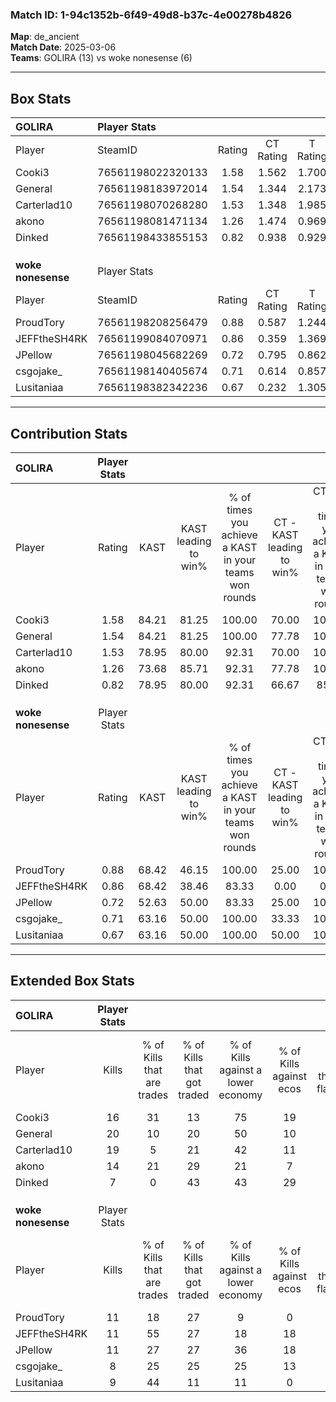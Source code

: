 ### Match ID: 1-94c1352b-6f49-49d8-b37c-4e00278b4826  
**Map**: de_ancient  
**Match Date**: 2025-03-06  
**Teams**: GOLIRA (13) vs woke nonesense (6)  

---  

## Box Stats  

| **GOLIRA**         | Player Stats      |        |           |          |       |       |       |         |        |      |     |
| :- | :- | :-: | :-: | :-: | :-: | :-: | :-: | :-: | :-: | :-: | :-: |
| Player             | SteamID           | Rating | CT Rating | T Rating | KAST  |  ADR  | Kills | Assists | Deaths | K/D  | HS% |
| Cooki3             | 76561198022320133 |  1.58  |   1.562   |  1.700   | 84.21 | 104.5 |  16   |    8    |   7    | 2.29 | 43  |
| General            | 76561198183972014 |  1.54  |   1.344   |  2.173   | 84.21 | 89.3  |  20   |    0    |   12   | 1.67 | 50  |
| Carterlad10        | 76561198070268280 |  1.53  |   1.348   |  1.985   | 78.95 | 99.6  |  19   |    8    |   12   | 1.58 | 36  |
| akono              | 76561198081471134 |  1.26  |   1.474   |  0.969   | 73.68 | 80.3  |  14   |    3    |   9    | 1.56 | 64  |
| Dinked             | 76561198433855153 |  0.82  |   0.938   |  0.929   | 78.95 | 53.3  |   7   |    5    |   12   | 0.58 | 71  |
|                    |                   |        |           |          |       |       |       |         |        |      |     |
|                    |                   |        |           |          |       |       |       |         |        |      |     |
|                    |                   |        |           |          |       |       |       |         |        |      |     |
| **woke nonesense** | Player Stats      |        |           |          |       |       |       |         |        |      |     |
| Player             | SteamID           | Rating | CT Rating | T Rating | KAST  |  ADR  | Kills | Assists | Deaths | K/D  | HS% |
| ProudTory          | 76561198208256479 |  0.88  |   0.587   |  1.244   | 68.42 | 67.7  |  11   |    4    |   15   | 0.73 | 63  |
| JEFFtheSH4RK       | 76561199084070971 |  0.86  |   0.359   |  1.369   | 68.42 | 64.2  |  11   |    2    |   15   | 0.73 | 63  |
| JPellow            | 76561198045682269 |  0.72  |   0.795   |  0.862   | 52.63 | 72.3  |  11   |    4    |   17   | 0.65 | 45  |
| csgojake_          | 76561198140405674 |  0.71  |   0.614   |  0.857   | 63.16 | 71.8  |   8   |    3    |   15   | 0.53 | 62  |
| Lusitaniaa         | 76561198382342236 |  0.67  |   0.232   |  1.305   | 63.16 | 53.1  |   9   |    3    |   16   | 0.56 | 33  |
---  

## Contribution Stats  

| **GOLIRA**         | Player Stats |       |                      |                                                        |                           |                                                             |                          |                                                            |
| :- | :-: | :-: | :-: | :-: | :-: | :-: | :-: | :-: |
| Player             |    Rating    | KAST  | KAST leading to win% | % of times you achieve a KAST in your teams won rounds | CT - KAST leading to win% | CT - % of times you achieve a KAST in your teams won rounds | T - KAST leading to win% | T - % of times you achieve a KAST in your teams won rounds |
| Cooki3             |     1.58     | 84.21 |        81.25         |                         100.00                         |           70.00           |                           100.00                            |          100.00          |                           100.00                           |
| General            |     1.54     | 84.21 |        81.25         |                         100.00                         |           77.78           |                           100.00                            |          85.71           |                           100.00                           |
| Carterlad10        |     1.53     | 78.95 |        80.00         |                         92.31                          |           70.00           |                           100.00                            |          100.00          |                           83.33                            |
| akono              |     1.26     | 73.68 |        85.71         |                         92.31                          |           77.78           |                           100.00                            |          100.00          |                           83.33                            |
| Dinked             |     0.82     | 78.95 |        80.00         |                         92.31                          |           66.67           |                            85.71                            |          100.00          |                           100.00                           |
|                    |              |       |                      |                                                        |                           |                                                             |                          |                                                            |
|                    |              |       |                      |                                                        |                           |                                                             |                          |                                                            |
|                    |              |       |                      |                                                        |                           |                                                             |                          |                                                            |
| **woke nonesense** | Player Stats |       |                      |                                                        |                           |                                                             |                          |                                                            |
| Player             |    Rating    | KAST  | KAST leading to win% | % of times you achieve a KAST in your teams won rounds | CT - KAST leading to win% | CT - % of times you achieve a KAST in your teams won rounds | T - KAST leading to win% | T - % of times you achieve a KAST in your teams won rounds |
| ProudTory          |     0.88     | 68.42 |        46.15         |                         100.00                         |           25.00           |                           100.00                            |          55.56           |                           100.00                           |
| JEFFtheSH4RK       |     0.86     | 68.42 |        38.46         |                         83.33                          |           0.00            |                            0.00                             |          50.00           |                           100.00                           |
| JPellow            |     0.72     | 52.63 |        50.00         |                         83.33                          |           25.00           |                           100.00                            |          66.67           |                           80.00                            |
| csgojake_          |     0.71     | 63.16 |        50.00         |                         100.00                         |           33.33           |                           100.00                            |          55.56           |                           100.00                           |
| Lusitaniaa         |     0.67     | 63.16 |        50.00         |                         100.00                         |           50.00           |                           100.00                            |          50.00           |                           100.00                           |
---  

## Extended Box Stats  

| **GOLIRA**         | Player Stats |                            |                            |                                    |                         |                              |                                 |        |                             |                                     |                          |                               |                            |
| :- | :-: | :-: | :-: | :-: | :-: | :-: | :-: | :-: | :-: | :-: | :-: | :-: | :-: |
| Player             |    Kills     | % of Kills that are trades | % of Kills that got traded | % of Kills against a lower economy | % of Kills against ecos | % of Kills that are flawless | % of Kills that are close duels | Deaths | % of Deaths that get traded | % of Deaths against a lower economy | % of Deaths against ecos | % of Deaths that are flawless | % of Deaths that are close |
| Cooki3             |      16      |             31             |             13             |                 75                 |           19            |              63              |                0                |   7    |             14              |                 29                  |            0             |              71               |             29             |
| General            |      20      |             10             |             20             |                 50                 |           10            |              40              |               15                |   12   |             33              |                 25                  |            0             |              75               |             8              |
| Carterlad10        |      19      |             5              |             21             |                 42                 |           11            |              68              |                0                |   12   |             17              |                 33                  |            0             |              58               |             0              |
| akono              |      14      |             21             |             29             |                 21                 |            7            |              79              |                0                |   9    |             11              |                 11                  |            0             |              67               |             0              |
| Dinked             |      7       |             0              |             43             |                 43                 |           29            |              71              |                0                |   12   |             33              |                 25                  |            8             |              58               |             0              |
|                    |              |                            |                            |                                    |                         |                              |                                 |        |                             |                                     |                          |                               |                            |
|                    |              |                            |                            |                                    |                         |                              |                                 |        |                             |                                     |                          |                               |                            |
|                    |              |                            |                            |                                    |                         |                              |                                 |        |                             |                                     |                          |                               |                            |
| **woke nonesense** | Player Stats |                            |                            |                                    |                         |                              |                                 |        |                             |                                     |                          |                               |                            |
| Player             |    Kills     | % of Kills that are trades | % of Kills that got traded | % of Kills against a lower economy | % of Kills against ecos | % of Kills that are flawless | % of Kills that are close duels | Deaths | % of Deaths that get traded | % of Deaths against a lower economy | % of Deaths against ecos | % of Deaths that are flawless | % of Deaths that are close |
| ProudTory          |      11      |             18             |             27             |                 9                  |            0            |              73              |                0                |   15   |             13              |                 13                  |            7             |              67               |             0              |
| JEFFtheSH4RK       |      11      |             55             |             27             |                 18                 |           18            |              64              |               18                |   15   |             27              |                  7                  |            0             |              73               |             0              |
| JPellow            |      11      |             27             |             27             |                 36                 |           18            |              64              |                0                |   17   |             24              |                  6                  |            0             |              59               |             6              |
| csgojake_          |      8       |             25             |             25             |                 25                 |           13            |              88              |                0                |   15   |             13              |                  0                  |            0             |              47               |             13             |
| Lusitaniaa         |      9       |             44             |             11             |                 11                 |            0            |              78              |               11                |   16   |             31              |                 13                  |            6             |              75               |             0              |
